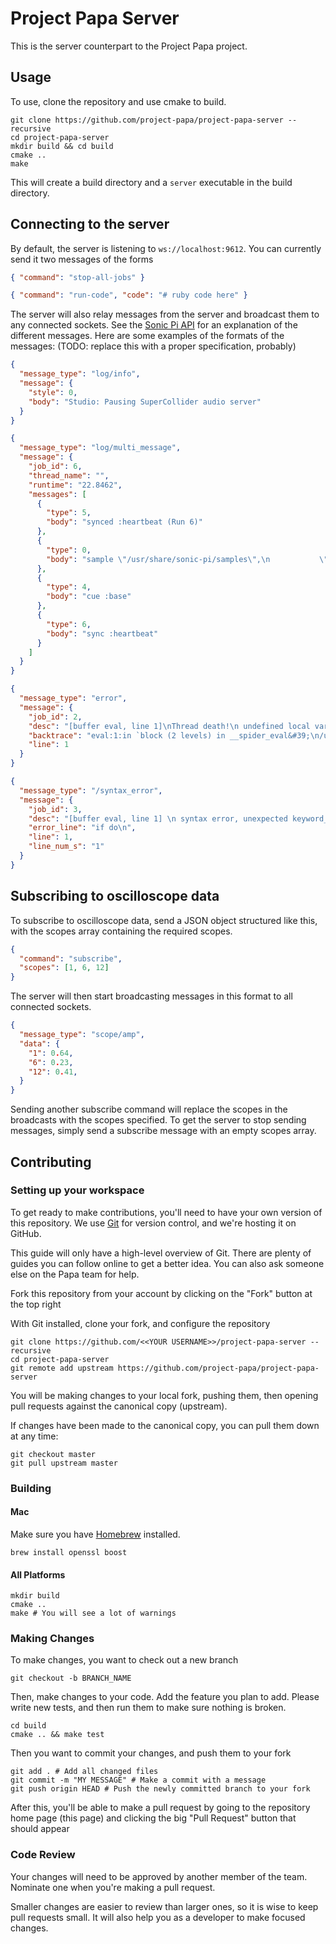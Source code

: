 # Project Papa Server

This is the server counterpart to the Project Papa project.

## Usage

To use, clone the repository and use cmake to build.

```
git clone https://github.com/project-papa/project-papa-server --recursive
cd project-papa-server
mkdir build && cd build
cmake ..
make
```

This will create a build directory and a `server` executable in the build
directory.

## Connecting to the server

By default, the server is listening to `ws://localhost:9612`. You can currently
send it two messages of the forms

```json
{ "command": "stop-all-jobs" }
```

```json
{ "command": "run-code", "code": "# ruby code here" }
```

The server will also relay messages from the server and broadcast them to any
connected sockets. See the [Sonic Pi
API](https://github.com/samaaron/sonic-pi/wiki/Sonic-Pi-Internals----GUI-Ruby-API)
for an explanation of the different messages. Here are some examples of the
formats of the messages: (TODO: replace this with a proper specification,
probably)

```json
{
  "message_type": "log/info",
  "message": {
    "style": 0,
    "body": "Studio: Pausing SuperCollider audio server"
  }
}
```

```json
{
  "message_type": "log/multi_message",
  "message": {
    "job_id": 6,
    "thread_name": "",
    "runtime": "22.8462",
    "messages": [
      {
        "type": 5,
        "body": "synced :heartbeat (Run 6)"
      },
      {
        "type": 0,
        "body": "sample \"/usr/share/sonic-pi/samples\",\n           \"bd_haus.flac\", {amp: 0.6, lpf: 80}"
      },
      {
        "type": 4,
        "body": "cue :base"
      },
      {
        "type": 6,
        "body": "sync :heartbeat"
      }
    ]
  }
}
```

```json
{
  "message_type": "error",
  "message": {
    "job_id": 2,
    "desc": "[buffer eval, line 1]\nThread death!\n undefined local variable or method `asdf&#39; for Runtime:SonicPiLang",
    "backtrace": "eval:1:in `block (2 levels) in __spider_eval&#39;\n/usr/lib/sonic-pi/server/sonicpi/lib/sonicpi/lang/core.rb:3564:in `block in in_thread&#39;",
    "line": 1
  }
}
```

```json
{
  "message_type": "/syntax_error",
  "message": {
    "job_id": 3,
    "desc": "[buffer eval, line 1] \n syntax error, unexpected keyword_do_block",
    "error_line": "if do\n",
    "line": 1,
    "line_num_s": "1"
  }
}
```

## Subscribing to oscilloscope data

To subscribe to oscilloscope data, send a JSON object structured like this,
with the scopes array containing the required scopes.

```json
{
  "command": "subscribe",
  "scopes": [1, 6, 12]
}
```

The server will then start broadcasting messages in this format to all
connected sockets.

```json
{
  "message_type": "scope/amp",
  "data": {
    "1": 0.64,
    "6": 0.23,
    "12": 0.41,
  }  
}
```

Sending another subscribe command will replace the scopes in the broadcasts
with the scopes specified. To get the server to stop sending messages, simply
send a subscribe message with an empty scopes array.

## Contributing

### Setting up your workspace

To get ready to make contributions, you'll need to have your own version of
this repository. We use [Git](https://git-scm.com/) for version control, and
we're hosting it on GitHub.

This guide will only have a high-level overview of Git. There are plenty of
guides you can follow online to get a better idea. You can also ask someone
else on the Papa team for help.

Fork this repository from your account by clicking on the "Fork" button at the
top right

With Git installed, clone your fork, and configure the repository

```
git clone https://github.com/<<YOUR USERNAME>>/project-papa-server --recursive
cd project-papa-server
git remote add upstream https://github.com/project-papa/project-papa-server
```

You will be making changes to your local fork, pushing them, then opening pull
requests against the canonical copy (upstream).

If changes have been made to the canonical copy, you can pull them down at any
time:

```
git checkout master
git pull upstream master
```

### Building

#### Mac

Make sure you have [Homebrew](https://brew.sh/) installed.

```
brew install openssl boost
```

#### All Platforms

```
mkdir build
cmake ..
make # You will see a lot of warnings
```

### Making Changes

To make changes, you want to check out a new branch

```
git checkout -b BRANCH_NAME
```

Then, make changes to your code. Add the feature you plan to add. Please write
new tests, and then run them to make sure nothing is broken.

```
cd build
cmake .. && make test
```

Then you want to commit your changes, and push them to your fork

```
git add . # Add all changed files
git commit -m "MY MESSAGE" # Make a commit with a message
git push origin HEAD # Push the newly committed branch to your fork
```

After this, you'll be able to make a pull request by going to the repository
home page (this page) and clicking the big "Pull Request" button that should
appear

### Code Review

Your changes will need to be approved by another member of the team. Nominate
one when you're making a pull request.

Smaller changes are easier to review than larger ones, so it is wise to keep
pull requests small. It will also help you as a developer to make focused
changes.
